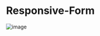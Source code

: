 # Responsive-Form
![image](https://github.com/user-attachments/assets/e52d6cf1-4a20-4092-9f67-f8ab5ab8df56)
